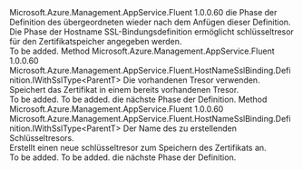 <Type Name="IWithKeyVault&lt;ParentT&gt;" FullName="Microsoft.Azure.Management.AppService.Fluent.HostNameSslBinding.Definition.IWithKeyVault&lt;ParentT&gt;">
  <TypeSignature Language="C#" Value="public interface IWithKeyVault&lt;ParentT&gt;" />
  <TypeSignature Language="ILAsm" Value=".class public interface auto ansi abstract IWithKeyVault`1&lt;ParentT&gt;" />
  <TypeSignature Language="DocId" Value="T:Microsoft.Azure.Management.AppService.Fluent.HostNameSslBinding.Definition.IWithKeyVault`1" />
  <TypeSignature Language="VB.NET" Value="Public Interface IWithKeyVault(Of ParentT)" />
  <TypeSignature Language="F#" Value="type IWithKeyVault&lt;'ParentT&gt; = interface" />
  <AssemblyInfo>
    <AssemblyName>Microsoft.Azure.Management.AppService.Fluent</AssemblyName>
    <AssemblyVersion>1.0.0.60</AssemblyVersion>
  </AssemblyInfo>
  <TypeParameters>
    <TypeParameter Name="ParentT" />
  </TypeParameters>
  <Interfaces />
  <Docs>
    <typeparam name="ParentT">die Phase der Definition des übergeordneten wieder nach dem Anfügen dieser Definition.</typeparam>
    <summary>
            Die Phase der Hostname SSL-Bindungsdefinition ermöglicht schlüsseltresor für den Zertifikatspeicher angegeben werden.
            </summary>
    <remarks>To be added.</remarks>
  </Docs>
  <Members>
    <Member MemberName="WithExistingKeyVault">
      <MemberSignature Language="C#" Value="public Microsoft.Azure.Management.AppService.Fluent.HostNameSslBinding.Definition.IWithSslType&lt;ParentT&gt; WithExistingKeyVault (Microsoft.Azure.Management.KeyVault.Fluent.IVault vault);" />
      <MemberSignature Language="ILAsm" Value=".method public hidebysig newslot virtual instance class Microsoft.Azure.Management.AppService.Fluent.HostNameSslBinding.Definition.IWithSslType`1&lt;!ParentT&gt; WithExistingKeyVault(class Microsoft.Azure.Management.KeyVault.Fluent.IVault vault) cil managed" />
      <MemberSignature Language="DocId" Value="M:Microsoft.Azure.Management.AppService.Fluent.HostNameSslBinding.Definition.IWithKeyVault`1.WithExistingKeyVault(Microsoft.Azure.Management.KeyVault.Fluent.IVault)" />
      <MemberSignature Language="VB.NET" Value="Public Function WithExistingKeyVault (vault As IVault) As IWithSslType(Of ParentT)" />
      <MemberSignature Language="F#" Value="abstract member WithExistingKeyVault : Microsoft.Azure.Management.KeyVault.Fluent.IVault -&gt; Microsoft.Azure.Management.AppService.Fluent.HostNameSslBinding.Definition.IWithSslType&lt;'ParentT&gt;" Usage="iWithKeyVault.WithExistingKeyVault vault" />
      <MemberType>Method</MemberType>
      <AssemblyInfo>
        <AssemblyName>Microsoft.Azure.Management.AppService.Fluent</AssemblyName>
        <AssemblyVersion>1.0.0.60</AssemblyVersion>
      </AssemblyInfo>
      <ReturnValue>
        <ReturnType>Microsoft.Azure.Management.AppService.Fluent.HostNameSslBinding.Definition.IWithSslType&lt;ParentT&gt;</ReturnType>
      </ReturnValue>
      <Parameters>
        <Parameter Name="vault" Type="Microsoft.Azure.Management.KeyVault.Fluent.IVault" />
      </Parameters>
      <Docs>
        <param name="vault">Die vorhandenen Tresor verwenden.</param>
        <summary>
            Speichert das Zertifikat in einem bereits vorhandenen Tresor.
            </summary>
        <returns>To be added.</returns>
        <remarks>To be added.</remarks>
        <return>die nächste Phase der Definition.</return>
      </Docs>
    </Member>
    <Member MemberName="WithNewKeyVault">
      <MemberSignature Language="C#" Value="public Microsoft.Azure.Management.AppService.Fluent.HostNameSslBinding.Definition.IWithSslType&lt;ParentT&gt; WithNewKeyVault (string vaultName);" />
      <MemberSignature Language="ILAsm" Value=".method public hidebysig newslot virtual instance class Microsoft.Azure.Management.AppService.Fluent.HostNameSslBinding.Definition.IWithSslType`1&lt;!ParentT&gt; WithNewKeyVault(string vaultName) cil managed" />
      <MemberSignature Language="DocId" Value="M:Microsoft.Azure.Management.AppService.Fluent.HostNameSslBinding.Definition.IWithKeyVault`1.WithNewKeyVault(System.String)" />
      <MemberSignature Language="VB.NET" Value="Public Function WithNewKeyVault (vaultName As String) As IWithSslType(Of ParentT)" />
      <MemberSignature Language="F#" Value="abstract member WithNewKeyVault : string -&gt; Microsoft.Azure.Management.AppService.Fluent.HostNameSslBinding.Definition.IWithSslType&lt;'ParentT&gt;" Usage="iWithKeyVault.WithNewKeyVault vaultName" />
      <MemberType>Method</MemberType>
      <AssemblyInfo>
        <AssemblyName>Microsoft.Azure.Management.AppService.Fluent</AssemblyName>
        <AssemblyVersion>1.0.0.60</AssemblyVersion>
      </AssemblyInfo>
      <ReturnValue>
        <ReturnType>Microsoft.Azure.Management.AppService.Fluent.HostNameSslBinding.Definition.IWithSslType&lt;ParentT&gt;</ReturnType>
      </ReturnValue>
      <Parameters>
        <Parameter Name="vaultName" Type="System.String" />
      </Parameters>
      <Docs>
        <param name="vaultName">Der Name des zu erstellenden Schlüsseltresors.</param>
        <summary>
            Erstellt einen neue schlüsseltresor zum Speichern des Zertifikats an.
            </summary>
        <returns>To be added.</returns>
        <remarks>To be added.</remarks>
        <return>die nächste Phase der Definition.</return>
      </Docs>
    </Member>
  </Members>
</Type>